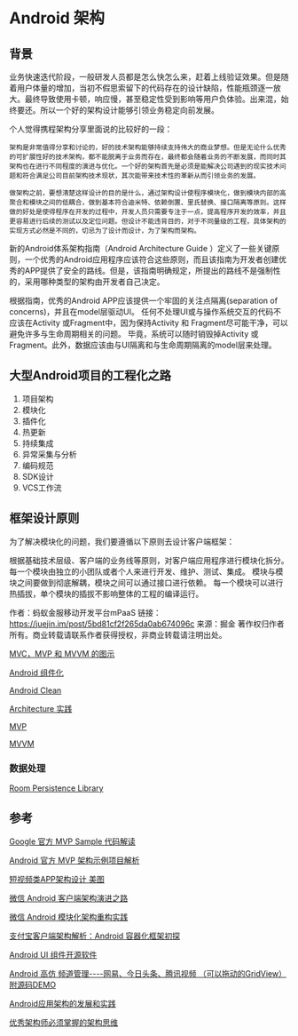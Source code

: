 # Android 架构

## 背景
业务快速迭代阶段，一般研发人员都是怎么快怎么来，赶着上线验证效果。但是随着用户体量的增加，当初不假思索留下的代码存在的设计缺陷，性能瓶颈逐一放大。最终导致使用卡顿，响应慢，甚至稳定性受到影响等用户负体验。出来混，始终要还。所以一个好的架构设计能够引领业务稳定向前发展。

个人觉得携程架构分享里面说的比较好的一段：

    架构是非常值得分享和讨论的，好的技术架构能够持续支持伟大的商业梦想。但是无论什么优秀的可扩展性好的技术架构，都不能脱离于业务而存在，最终都会随着业务的不断发展，而同时其架构也在进行不同程度的演进与优化。一个好的架构首先是必须是能解决公司遇到的现实技术问题和符合满足公司目前架构技术现状，其次能带来技术性的革新从而引领业务的发展。

    做架构之前，要想清楚这样设计的目的是什么，通过架构设计使程序模块化，做到模块内部的高聚合和模块之间的低耦合，做到基本符合迪米特、依赖倒置、里氏替换、接口隔离等原则。这样做的好处是使得程序在开发的过程中，开发人员只需要专注于一点，提高程序开发的效率，并且更容易进行后续的测试以及定位问题。但设计不能违背目的，对于不同量级的工程，具体架构的实现方式必然是不同的，切忌为了设计而设计，为了架构而架构。

新的Android体系架构指南（Android Architecture Guide ）定义了一些关键原则，一个优秀的Android应用程序应该符合这些原则，而且该指南为开发者创建优秀的APP提供了安全的路线。但是，该指南明确规定，所提出的路线不是强制性的，采用哪种类型的架构由开发者自己决定。

根据指南，优秀的Android APP应该提供一个牢固的关注点隔离(separation of concerns)，并且在model层驱动UI。 任何不处理UI或与操作系统交互的代码不应该在Activity 或Fragment中，因为保持Activity 和 Fragment尽可能干净，可以避免许多与生命周期相关的问题。 毕竟，系统可以随时销毁掉Activity 或 Fragment。此外，数据应该由与UI隔离和与生命周期隔离的model层来处理。

## 大型Android项目的工程化之路 
1. 项目架构
2. 模块化
3. 插件化
4. 热更新
5. 持续集成
6. 异常采集与分析
7. 编码规范
8. SDK设计
9. VCS工作流

## 框架设计原则

为了解决模块化的问题，我们要遵循以下原则去设计客户端框架：

根据基础技术层级、客户端的业务线等原则，对客户端应用程序进行模块化拆分。
每一个模块由独立的小团队或者个人来进行开发、维护、测试、集成。
模块与模块之间要做到彻底解耦，模块之间可以通过接口进行依赖。
每一个模块可以进行热插拔，单个模块的插拔不影响整体的工程的编译运行。

作者：蚂蚁金服移动开发平台mPaaS
链接：https://juejin.im/post/5bd81cf2f265da0ab674096c
来源：掘金
著作权归作者所有。商业转载请联系作者获得授权，非商业转载请注明出处。

[MVC，MVP 和 MVVM 的图示](http://www.ruanyifeng.com/blog/2015/02/mvcmvp_mvvm.html)

[Android 组件化](./android_component.md)

[Android Clean](./android_clean.md)

[Architecture 实践](https://github.com/googlesamples/android-architecture)

[MVP](http://www.jianshu.com/p/7567ed0d1853)

[MVVM](./MVVM.md)

### 数据处理

[Room Persistence Library](https://developer.android.com/reference/android/arch/persistence/room/package-summary)

## 参考

[Google 官方 MVP Sample 代码解读](https://juejin.im/entry/581067dcc4c9710058a86df5)

[Android 官方 MVP 架构示例项目解析](https://www.infoq.cn/article/android-official-mvp-architecture-sample-project-analysis)

[短视频类APP架构设计 美图](https://blog.csdn.net/dongtinghong/article/details/50766094)

[微信 Android 客户端架构演进之路](https://www.infoq.cn/article/wechat-android-app-architecture)

[微信 Android 模块化架构重构实践](https://juejin.im/entry/5955fb465188250d800799d0)

[支付宝客户端架构解析：Android 容器化框架初探](https://juejin.im/post/5bd81cf2f265da0ab674096c)

[ Android UI 组件开源软件](http://www.oschina.net/project/tag/342/android-ui?lang=0&os=0&sort=view)

[Android 高仿 频道管理----网易、今日头条、腾讯视频 （可以拖动的GridView）附源码DEMO](http://blog.csdn.net/vipzjyno1/article/details/25005851)

[Android应用架构的发展和实践](https://juejin.im/post/5c6656c9e51d451b08296d43)

[优秀架构师必须掌握的架构思维](https://www.infoq.cn/article/architecture-thought)

